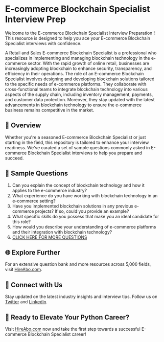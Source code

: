 # E-commerce Blockchain Specialist Interview Prep

Welcome to the E-commerce Blockchain Specialist Interview Preparation ! This resource is designed to help you ace your E-commerce Blockchain Specialist interviews with confidence.

A Retail and Sales E-commerce Blockchain Specialist is a professional who specializes in implementing and managing blockchain technology in the e-commerce sector. With the rapid growth of online retail, businesses are increasingly adopting blockchain to enhance security, transparency, and efficiency in their operations. The role of an E-commerce Blockchain Specialist involves designing and developing blockchain solutions tailored to the specific needs of e-commerce platforms. They collaborate with cross-functional teams to integrate blockchain technology into various aspects of the supply chain, including inventory management, payments, and customer data protection. Moreover, they stay updated with the latest advancements in blockchain technology to ensure the e-commerce business remains competitive in the market.

## 🚀 Overview

Whether you're a seasoned E-commerce Blockchain Specialist or just starting in the field, this repository is tailored to enhance your interview readiness. We've curated a set of sample questions commonly asked in E-commerce Blockchain Specialist interviews to help you prepare and succeed.

## 📝 Sample Questions

1. Can you explain the concept of blockchain technology and how it applies to the e-commerce industry?
2. What experience do you have working with blockchain technology in an e-commerce setting?
3. Have you implemented blockchain solutions in any previous e-commerce projects? If so, could you provide an example?
4. What specific skills do you possess that make you an ideal candidate for this role?
5. How would you describe your understanding of e-commerce platforms and their integration with blockchain technology?
6. [CLICK HERE FOR MORE QUESTIONS](https://hireabo.com/job/22_2_36/Ecommerce%20Blockchain%20Specialist)

## 🌐 Explore Further

For an extensive question bank and more resources across 5,000 fields, visit [HireAbo.com](https://www.hireabo.com).

## 📱 Connect with Us

Stay updated on the latest industry insights and interview tips. Follow us on [Twitter](https://twitter.com/hireabo) and [LinkedIn](https://www.linkedin.com/in/hire-abo-3609972a8/).

## 🚀 Ready to Elevate Your Python Career?

Visit [HireAbo.com](https://www.hireabo.com) now and take the first step towards a successful E-commerce Blockchain Specialist career!